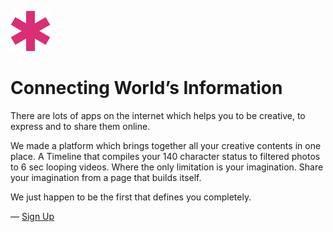![Rhyme Tek.](favicon.ico)

# Connecting World’s Information

There are lots of apps on the internet which helps you to be creative, to express and to share them online. 

We made a platform which brings together all your creative contents in one place. A Timeline that compiles your 140 character status to filtered photos to 6 sec looping videos. Where the only limitation is your imagination. Share your imagination from a page that builds itself.

We just happen to be the first that defines you completely.

&mdash; [Sign Up](https://RhymeTek.github.io)
